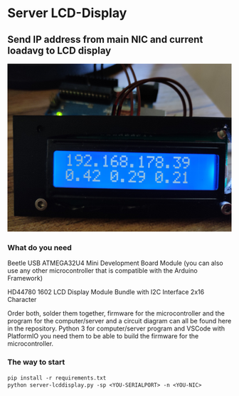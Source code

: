 # Server LCD-Display
## Send IP address from main NIC and current loadavg to LCD display

![](https://github.com/Sebidev/server_lcd-display/blob/main/images/1685800997132.jpg)

### What do you need
Beetle USB ATMEGA32U4 Mini Development Board Module (you can also use any other microcontroller that is compatible with the Arduino Framework)

HD44780 1602 LCD Display Module Bundle with I2C Interface 2x16 Character

Order both, solder them together, firmware for the microcontroller and the program for the computer/server and a circuit diagram can all be found here in the repository.
Python 3 for computer/server program and VSCode with PlatformIO you need them to be able to build the firmware for the microcontroller.

### The way to start
```
pip install -r requirements.txt
python server-lcddisplay.py -sp <YOU-SERIALPORT> -n <YOU-NIC>
```
